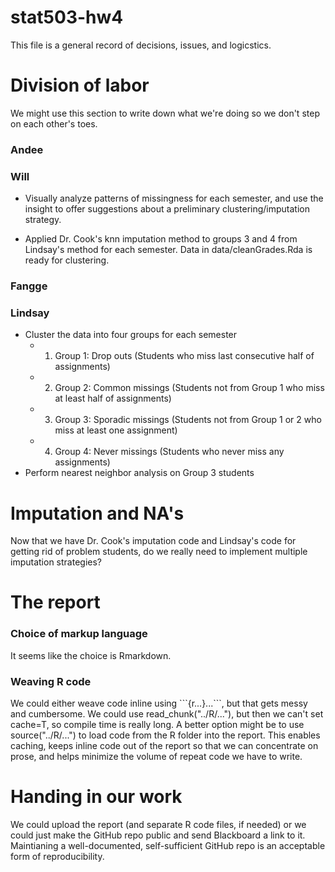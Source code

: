 # stat503-hw4
This file is a general record of decisions, issues, and logicstics.

# Division of labor

We might use this section to write down what we're doing so we don't step on each other's toes.

### Andee

### Will

- Visually analyze patterns of missingness for each semester, and use the insight to  offer suggestions about a preliminary clustering/imputation strategy.

- Applied Dr. Cook's knn imputation method to groups 3 and 4 from Lindsay's method for each semester. Data in data/cleanGrades.Rda is ready for clustering.

### Fangge

### Lindsay

- Cluster the data into four groups for each semester
  - 1) Group 1: Drop outs (Students who miss last consecutive half of assignments) 
  - 2) Group 2: Common missings (Students not from Group 1 who miss at least half of assignments)
  - 3) Group 3: Sporadic missings (Students not from Group 1 or 2 who miss at least one assignment)
  - 4) Group 4: Never missings (Students who never miss any assignments)
- Perform nearest neighbor analysis on Group 3 students

# Imputation and NA's

Now that we have Dr. Cook's imputation code and Lindsay's code for getting rid of problem students, do we really need to implement multiple imputation strategies?

# The report

### Choice of markup language

It seems like the choice is Rmarkdown.

### Weaving R code

We could either weave code inline using \`\`\`{r...}...\`\`\`, but that gets messy and cumbersome. We could use read_chunk("../R/..."), but then we can't set cache=T, so compile time is really long. A better option  might be to use source("../R/...") to load code from the R folder into the report. This enables caching, keeps inline code out of the report so that we can concentrate on prose, and helps minimize the volume of repeat code we have to write.


# Handing in our work

We could upload the report (and separate R code files, if needed) or we could just make the GitHub repo public and send Blackboard a link to it. Maintianing a well-documented, self-sufficient GitHub repo is an acceptable form of reproducibility.
